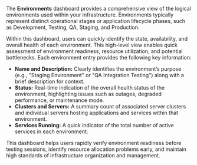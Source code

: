 The **Environments** dashboard provides a comprehensive view of the logical environments used within your infrastructure. Environments typically represent distinct operational stages or application lifecycle phases, such as Development, Testing, QA, Staging, and Production.

Within this dashboard, users can quickly identify the state, availability, and overall health of each environment. This high-level view enables quick assessment of environment readiness, resource utilization, and potential bottlenecks. Each environment entry provides the following key information:

* **Name and Description:** Clearly identifies the environment’s purpose (e.g., "Staging Environment" or "QA Integration Testing") along with a brief description for context.
* **Status:** Real-time indication of the overall health status of the environment, highlighting issues such as outages, degraded performance, or maintenance mode.
* **Clusters and Servers:** A summary count of associated server clusters and individual servers hosting applications and services within that environment.
* **Services Running:** A quick indicator of the total number of active services in each environment.

This dashboard helps users rapidly verify environment readiness before testing sessions, identify resource allocation problems early, and maintain high standards of infrastructure organization and management.
